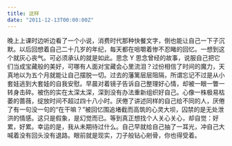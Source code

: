 ```yaml
---
title: 这样
date: "2011-12-13T00:00:00Z"
---
```


晚上上课时边听边看了一个小说，消费时代那种快餐文字，倒也能让自己一下子沉默。以后回想着自己二十几岁的年纪，每天都在咀嚼着惨不忍睹的回忆。一想到这个就灰心丧气。可必须承认的就是如此。思念 Y 思念曾经的故事，说服自己把它们当成宝藏般的美好，可哪有人面对宝藏会心里流泪？过份相信了时间的魔力，天真地以为五个月就能让自己摆脱一切。过去的藩篱层层阻隔，所谓忘记不过是从小套娃逃到大套娃的自我安慰。早晨对着镜子告诉自己整理好心情，却被一眼一瞥一转身击碎。被伤的实在太深太深，深到没有办法重新组织好自己。心像一株极易枯萎的蔷薇，绽放时间不超过四十八小时。厌倦了讲述同样的自己给不同的人，厌倦了有一句没一句的“在干嘛？”被回忆围追堵截而高筑的心灵大坝，囚禁的是无处泄洪的情感。这只是假象，是幻觉而已。等到真正想找个人关心关心，却自觉：好累，好累。幸运的是，我从未期待过什么。自己早就给自己抽了一耳光，冲自己大喊着没有回头没有退路。眼前就是现实，刀子般钻心剜骨，你也得受着。
